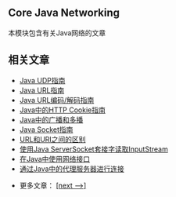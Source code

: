 ## Core Java Networking

本模块包含有关Java网络的文章

## 相关文章

+ [Java UDP指南](http://tu-yucheng.github.io/java-net/2023/06/01/udp-in-java.html)
+ [Java URL指南](http://tu-yucheng.github.io/java-net/2023/06/01/java-url.html)
+ [Java URL编码/解码指南](http://tu-yucheng.github.io/java-net/2023/06/01/java-url-encoding-decoding.html)
+ [Java中的HTTP Cookie指南](http://tu-yucheng.github.io/java-net/2023/06/01/cookies-java.html)
+ [Java中的广播和多播](http://tu-yucheng.github.io/java-net/2023/06/01/java-broadcast-multicast.html)
+ [Java Socket指南](http://tu-yucheng.github.io/java-net/2023/06/01/a-guide-to-java-sockets.html)
+ [URL和URI之间的区别](http://tu-yucheng.github.io/java-net/2023/06/01/java-url-vs-uri.html)
+ [使用Java ServerSocket套接字读取InputStream](http://tu-yucheng.github.io/java-net/2023/06/01/java-inputstream-server-socket.html)
+ [在Java中使用网络接口](http://tu-yucheng.github.io/java-net/2023/06/01/java-network-interfaces.html)
+ [通过Java中的代理服务器进行连接](http://tu-yucheng.github.io/java-net/2023/06/01/java-connect-via-proxy-server.html)

- 更多文章： [[next -->]](../java-networking-2/README.md)